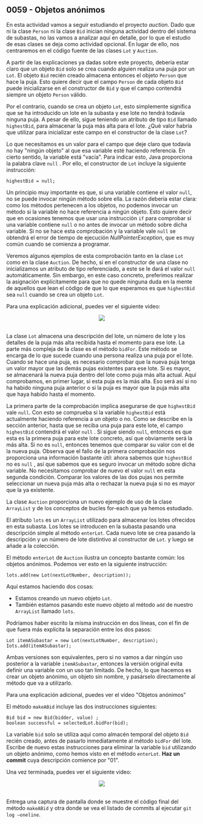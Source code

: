 ## 0059 - Objetos anónimos

En esta actividad vamos a seguir estudiando el proyecto *auction*. Dado que ni la clase `Person` ni la clase `Bid` inician ninguna actividad dentro del sistema de subastas, no las vamos a analizar aquí en detalle, por lo que el estudio de esas clases se deja como
actividad opcional. En lugar de ello, nos centraremos en el código fuente de las clases `Lot` y `Auction`.

A partir de las explicaciones ya dadas sobre este proyecto, debería estar claro que un objeto `Bid` solo se crea cuando alguien realiza una puja por un `Lot`. El objeto `Bid` recién creado almacena entonces el objeto `Person` que hace la puja. Esto quiere decir que el campo `Person` de cada objeto `Bid` puede inicializarse en el constructor de `Bid` y que el campo contendrá siempre un objeto `Person` válido.

Por el contrario, cuando se crea un objeto `Lot`, esto simplemente significa que se ha introducido un lote en la subasta y ese lote no tendrá todavía ninguna puja. A pesar de ello, sigue teniendo un atributo de tipo `Bid` llamado `highestBid`, para almacenar la puja más alta para el lote. ¿Qué valor habría que utilizar para inicializar este campo en el constructor de la clase `Lot`?

Lo que necesitamos es un valor para el campo que deje claro que todavía no hay "ningún objeto" al que esa variable esté haciendo referencia. En cierto sentido, la variable está "vacía". Para indicar esto, Java proporciona la palabra clave `null` . Por ello, el constructor de `Lot` incluye la siguiente instrucción:

    highestBid = null;

Un principio muy importante es que, si una variable contiene el valor `null`, no se puede invocar ningún método sobre ella. La razón debería estar clara: como los métodos pertenecen a los objetos, no podemos invocar un método si la variable no hace referencia a ningún objeto. Esto quiere decir que en ocasiones tenemos que usar una instrucción `if` para comprobar si una variable contiene `null` o no antes de invocar un método sobre dicha variable. Si no se hace esta comprobación y la variable vale `null` se obtendrá el error de tiempo de ejecución *NullPointerException*, que es muy común cuando se comienza a programar.

Veremos algunos ejemplos de esta comprobación tanto en la clase `Lot` como en la clase `Auction`. De hecho, si en el constructor de una clase no inicializamos un atributo de tipo referenciado, a este se le dará el valor `null` automáticamente. Sin embargo, en este caso concreto, preferimos realizar la asignación explícitamente para que no quede ninguna duda en la mente de aquellos que lean el código de que lo que esperamos es que `highestBid` sea `null` cuando se crea un objeto `Lot`.

Para una explicación adicional, puedes ver el siguiente video:

<div align="center">
<a href="https://youtu.be/P7zM_3-5CxA"><img src="https://img.youtube.com/vi/P7zM_3-5CxA/0.jpg" ></a>
</div>
<br>

La clase `Lot` almacena una descripción del lote, un número de lote y los detalles de la puja más alta recibida hasta el momento para ese lote. La parte más compleja de la clase es el método `bidFor`. Este método se encarga de lo que sucede cuando una persona realiza una puja por el lote. Cuando se hace una puja, es necesario comprobar que la nueva puja tenga un valor mayor que las demás pujas existentes para ese lote. Si es mayor, se almacenará la nueva puja dentro del lote como puja más alta actual. Aquí comprobamos, en primer lugar, si esta puja es la más alta. Eso será así si no ha habido ninguna puja anterior o si la puja es mayor que la puja más alta que haya habido hasta el momento. 

La primera parte de la comprobación implica asegurarse de que `highestBid` vale `null`. Con esto se comprueba si la variable `highestBid` está actualmente haciendo referencia a un objeto o no. Como se describe en la sección anterior, hasta que se reciba una puja para este lote, el campo `highestBid` contendrá el valor `null` . Si sigue siendo `null`, entonces es que esta es la primera puja para este lote concreto, así que obviamente será la más alta. Si no es `null`, entonces tenemos que comparar su valor con el de la nueva puja. Observa que el fallo de la primera comprobación nos proporciona una información bastante útil: ahora sabemos que `highestBid` no es `null` , así que sabemos que es seguro invocar un método sobre dicha variable. No necesitamos
comprobar de nuevo el valor `null` en esta segunda condición. Comparar los valores de las dos pujas nos permite seleccionar un nueva puja más alta o rechazar la nueva puja si no es mayor que la ya existente.

La clase `Auction` proporciona un nuevo ejemplo de uso de la clase `ArrayList` y
de los conceptos de bucles for-each que ya hemos estudiado.

El atributo `lots` es un `ArrayList` utilizado para almacenar los lotes ofrecidos en esta subasta. Los lotes se introducen en la subasta pasando una descripción simple al método `enterLot`. Cada nuevo lote se crea pasando la descripción y un número de lote distintivo al constructor de `Lot`. y luego se añade a la colección. 

El método `enterLot` de `Auction` ilustra un concepto bastante común: los objetos anónimos. Podemos ver esto en la siguiente instrucción:

    lots.add(new Lot(nextLotNumber, description));

Aquí estamos haciendo dos cosas: 

- Estamos creando un nuevo objeto `Lot`.
- También estamos pasando este nuevo objeto al método `add` de nuestro `ArrayList` llamado `lots`.

Podríamos haber escrito la misma instrucción en dos líneas, con el fin de que fuera más explícita la separación entre los dos pasos:

    Lot itemASubastar = new Lot(nextLotNumber, description);
    Iots.add(itemASubastar);

Ambas versiones son equivalentes, pero si no vamos a dar ningún uso posterior a la variable `itemASubastar`, entonces la versión original evita definir una variable con un uso tan limitado. De hecho, lo que hacemos es crear un objeto anónimo, un objeto sin nombre, y pasárselo directamente al método que va a utilizarlo.

Para una explicación adicional, puedes ver el vídeo "Objetos anónimos"

El método `makeABid` incluye las dos instrucciones siguientes:

    Bid bid = new Bid(bidder, value) ;
    boolean successful = selectedLot.bidFor(bid);

La variable `bid` solo se utiliza aquí como almacén temporal del objeto `Bid` recién creado, antes de pasarlo inmediatamente al método `bidFor` del lote. Escribe de nuevo estas instrucciones para eliminar la variable `bid` utilizando un objeto anónimo, como hemos visto en el método `enterLot`. __Haz un commit__ cuya descripción comience por "01".

Una vez terminada, puedes ver el siguiente video:

<div align="center">
<a href="https://youtu.be/gdW-X5o2xVQ"><img src="https://img.youtube.com/vi/gdW-X5o2xVQ/0.jpg" ></a>
</div>
<br>

Entrega una captura de pantalla donde se muestre el código final del método `makeABid` y otra donde se vea el listado de commits al ejecutar `git log —oneline`.
